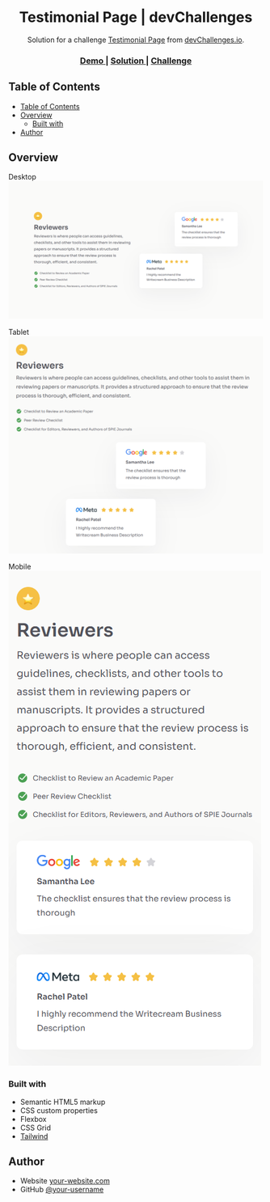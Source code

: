 <h1 align="center">Testimonial Page | devChallenges</h1>

<div align="center">
   Solution for a challenge <a href="https://devchallenges.io/challenge/testimonial-page" target="_blank">Testimonial Page</a> from <a href="http://devchallenges.io" target="_blank">devChallenges.io</a>.
</div>

<div align="center">
  <h3>
    <a href="//st0272.github.io/dc-testimonial-page/">
      Demo
    </a>
    <span> | </span>
    <a href="//github.io/st0272/dc-testimonial-page">
      Solution
    </a>
    <span> | </span>
    <a href="//devchallenges.io/challenge/testimonial-page">
      Challenge
    </a>
  </h3>
</div>

<!-- TABLE OF CONTENTS -->

## Table of Contents

- [Table of Contents](#table-of-contents)
- [Overview](#overview)
  - [Built with](#built-with)
- [Author](#author)

<!-- OVERVIEW -->

## Overview

Desktop  
![screenshot desktop](./design/desktop.png)

Tablet  
![screenshot tablet](./design/tablet.png)

Mobile  
![screenshot mobile](./design/mobile.png)

### Built with

- Semantic HTML5 markup
- CSS custom properties
- Flexbox
- CSS Grid
- [Tailwind](https://tailwindcss.com/)

## Author

- Website [your-website.com](https://{your-web-site-link})
- GitHub [@your-username](https://{github.com/your-usermame})
